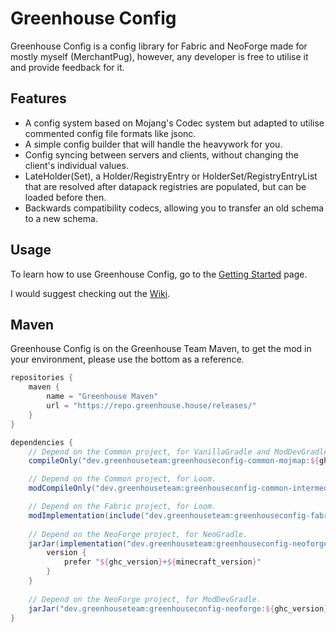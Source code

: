 # Greenhouse Config
Greenhouse Config is a config library for Fabric and NeoForge made for mostly myself (MerchantPug), however, any developer is free to utilise it and provide feedback for it.

## Features
- A config system based on Mojang's Codec system but adapted to utilise commented config file formats like jsonc.
- A simple config builder that will handle the heavywork for you.
- Config syncing between servers and clients, without changing the client's individual values.
- LateHolder(Set), a Holder/RegistryEntry or HolderSet/RegistryEntryList that are resolved after datapack registries are populated, but can be loaded before then.
- Backwards compatibility codecs, allowing you to transfer an old schema to a new schema.

## Usage
To learn how to use Greenhouse Config, go to the [Getting Started](https://github.com/GreenhouseTeam/greenhouse-config/wiki/Getting-Started-%E2%80%90-1.x.x) page.

I would suggest checking out the [Wiki](https://github.com/GreenhouseTeam/greenhouse-config/wiki/).

## Maven
Greenhouse Config is on the Greenhouse Team Maven, to get the mod in your environment, please use the bottom as a reference.

```groovy
repositories {
    maven {
        name = "Greenhouse Maven"
        url = "https://repo.greenhouse.house/releases/"
    }
}

dependencies {
    // Depend on the Common project, for VanillaGradle and ModDevGradle.
    compileOnly("dev.greenhouseteam:greenhouseconfig-common-mojmap:${ghc_version}+${minecraft_version}")

    // Depend on the Common project, for Loom.
    modCompileOnly("dev.greenhouseteam:greenhouseconfig-common-intermediary:${ghc_version}+${minecraft_version}")

    // Depend on the Fabric project, for Loom.
    modImplementation(include("dev.greenhouseteam:greenhouseconfig-fabric:${ghc_version}+${minecraft_version}"))
    
    // Depend on the NeoForge project, for NeoGradle.
    jarJar(implementation("dev.greenhouseteam:greenhouseconfig-neoforge:[${ghc_version}+${minecraft_version},)")) {
        version {
            prefer "${ghc_version}+${minecraft_version}"
        }
    }
    
    // Depend on the NeoForge project, for ModDevGradle.
    jarJar("dev.greenhouseteam:greenhouseconfig-neoforge:${ghc_version}+${minecraft_version}")
}
```
